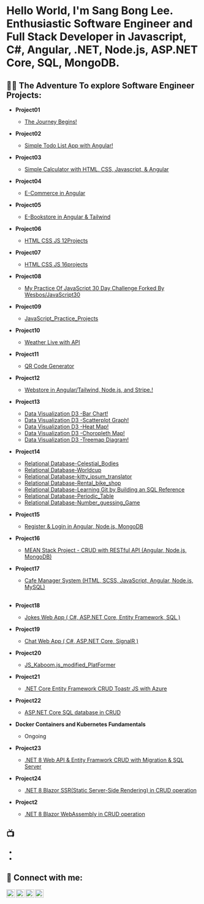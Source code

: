 <h1>Hello World, I'm Sang Bong Lee. <br/>Enthusiastic Software Engineer and Full Stack Developer in Javascript, C#, Angular, .NET, Node.js, ASP.NET Core, SQL, MongoDB.</h1>

<h2>👨‍💻 The Adventure To explore Software Engineer Projects:</h2>

- <b>Project01</b>
  - [The Journey Begins!](https://github.com/bestcoolestp/project01-portfolio)
- <b>Project02</b>
  - [Simple Todo List App with Angular!](https://github.com/bestcoolestp/ToDoList_Angular/tree/main)
- <b>Project03</b>
  - [Simple Calculator with HTML, CSS, Javascript, & Angular](https://github.com/bestcoolestp/project02-portfolio)
- <b>Project04</b>
  - [E-Commerce in Angular](https://github.com/bestcoolestp/project03-portfolio)
- <b>Project05</b>
  - [E-Bookstore in Angular & Tailwind](https://github.com/bestcoolestp/project04-portfolio)
- <b>Project06</b>
  - [HTML CSS JS 12Projects](https://github.com/bestcoolestp/HTML-CSS-JS-Projects)
- <b>Project07</b>
  - [HTML CSS JS 16projects](https://github.com/bestcoolestp/HTML-CSS-JS-Projects-Beginner-Level-)
- <b>Project08</b>
  - [My Practice Of JavaScript 30 Day Challenge Forked By Wesbos/JavaScript30](https://github.com/bestcoolestp/JavaScript30)
- <b>Project09</b> 
  - [JavaScript_Practice_Projects](https://github.com/bestcoolestp/JavaScript_Practice_Projects)
- <b>Project10</b>
  - [Weather Live with API](https://github.com/bestcoolestp/Simple_Weather_App)
- <b>Project11</b>
  - [QR Code Generator](https://github.com/bestcoolestp/QR_Code_Generator)
- <b>Project12</b>
  - [Webstore in Angular/Tailwind, Node.js, and Stripe.!](https://github.com/bestcoolestp/bestcoolestp-Online_Store_Angular_Node.js_Stripe)
- <b>Project13</b>
  - [Data Visualization D3 -Bar Chart!](https://github.com/bestcoolestp/Data_Visualisation_D3_Bar_Chart)
  - [Data Visualization D3 -Scatterplot Graph!](https://github.com/bestcoolestp/Data_Visualisation_D3_Scatterplots)
  - [Data Visualization D3 -Heat Map!](https://github.com/bestcoolestp/Data_Visualisation_D3_HeatMap)
  - [Data Visualization D3 -Choropleth Map!](https://github.com/bestcoolestp/Data_Visualisation_D3_Choropleth_Map/tree/main)
  - [Data Visualization D3 -Treemap Diagram!](https://github.com/bestcoolestp/Data_Visualisation_D3_Treemap_Diagram)
- <b>Project14</b>
  - [Relational Database-Celestial_Bodies](https://github.com/bestcoolestp/FCC_Relational_Database_Celestial_Bodies)
  - [Relational Database-Worldcup](https://github.com/bestcoolestp/FCC_Relational_Database_Worldcup)
  - [Relational Database-kitty_ipsum_translator](https://github.com/bestcoolestp/FCC_Relational_Database_Kitty_Ipsum/tree/main)
  - [Relational Database-Rental_bike_shop](https://github.com/bestcoolestp/FCC_Relational_Database_Rental_bike_shop)
  - [Relational Database-Learning Git by Building an SQL Reference](https://github.com/bestcoolestp/FCC_Relational_Database_Git_By_SQL_Reference/tree/main)
  - [Relational Database-Periodic_Table](https://github.com/bestcoolestp/FCC_Relational_Database_Periodic_Table)
  - [Relational Database-Number_guessing_Game](https://github.com/bestcoolestp/FCC_Relational_Database_Number_Guessing_Game/tree/main)
- <b>Project15</b>
  - [Register & Login in Angular, Node.js, MongoDB](https://github.com/bestcoolestp/Login_Registration_Angular_node.js_MongoDB)
- <b>Project16</b>
  - [MEAN Stack Project - CRUD with RESTful API (Angular, Node.js, MongoDB)](https://github.com/bestcoolestp/MEAN-Stack-RESTful.API-CRUD)
- <b>Project17</b>
  - [Cafe Manager System (HTML, SCSS, JavaScript, Angular, Node.js, MySQL)](https://github.com/bestcoolestp/Cafe_Manager_System/tree/main)
<br></br>
- <b>Project18</b>
  - [Jokes Web App ( C#, ASP.NET Core, Entity Framework, SQL )](https://github.com/bestcoolestp/CSharp_ASP.NET_Core_JokesWebApp)
- <b>Project19</b>
  - [Chat Web App ( C#, ASP.NET Core, SignalR )](https://github.com/bestcoolestp/ChatApp_Csharp_ASP.NET_signalR/tree/main)

- <b>Project20</b>
  - [JS_Kaboom.js_modified_PlatFormer](https://github.com/bestcoolestp/JS_Kaboom.js_modified_PlatFormer)

- <b>Project21</b>
  - [.NET Core Entity Framework CRUD Toastr JS with Azure](https://github.com/bestcoolestp/DotNet_Core_Entity_Azure_deployment)

- <b>Project22</b>
  - [ASP.NET Core SQL database in CRUD](https://github.com/bestcoolestp/MyStore)

- <b>Docker Containers and Kubernetes Fundamentals</b>
  - Ongoing

- <b>Project23</b>
  - [.NET 8 Web API & Entity Framwork CRUD with Migration & SQL Server](https://github.com/bestcoolestp/.NET8_Web_API_EF_CRUD-Migrations-SQL_Server-)

- <b>Project24</b>
  - [.NET 8 Blazor SSR(Static Server-Side Rendering) in CRUD operation](https://github.com/bestcoolestp/.NET_8_Blazor_SSR_Crud)

- <b>Project2</b>
  - [.NET 8 Blazor WebAssembly in CRUD operation](https://github.com/bestcoolestp/DotNet8BlazorWebAssembly)

<h2>📺</h2>

- []()
- []()

<h2> 🤳 Connect with me:</h2>

[<img align="left" alt="Lee Sang Bong | YouTube" width="22px" src="https://cdn.jsdelivr.net/npm/simple-icons@v3/icons/youtube.svg" />][youtube]
[<img align="left" alt="Lee Sang Bong | Twitter" width="22px" src="https://cdn.jsdelivr.net/npm/simple-icons@v3/icons/twitter.svg" />][twitter]
[<img align="left" alt="Lee Sang Bong | LinkedIn" width="22px" src="https://cdn.jsdelivr.net/npm/simple-icons@v3/icons/linkedin.svg" />][linkedin]
[<img align="left" alt="Lee Sang Bong | Instagram" width="22px" src="https://cdn.jsdelivr.net/npm/simple-icons@v3/icons/instagram.svg" />][instagram]

[twitter]: https://twitter.com/BestcoolestL
[youtube]: https://www.youtube.com/
[instagram]: https://www.instagram.com/
[linkedin]: https://www.linkedin.com/in/sang-bong-lee-0b2457154/

<!--
**joshmadakor1/joshmadakor1** is a ✨ _special_ ✨ repository because its `README.md` (this file) appears on your GitHub profile.

Here are some ideas to get you started:

- 🔭 I’m currently working on ...
- 🌱 I’m currently learning ...
- 👯 I’m looking to collaborate on ...
- 🤔 I’m looking for help with ...
- 💬 Ask me about ...
- 📫 How to reach me: ...
- 😄 Pronouns: ...
- ⚡ Fun fact: ...
-->
